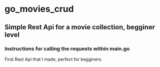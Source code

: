# go_movies_crud

## Simple Rest Api for a movie collection, begginer level

### Instructions for calling the requests within main.go

First Rest Api that I made, perfect for begginers.
